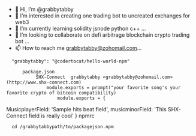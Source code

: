 - 👋 Hi, I’m @grabbytabby
- 👀 I’m interested in creating one trading bot to uncreated exchanges for web3
- 🌱 I’m currently learning solidity jsnode python c++ ...
- 💞️ I’m looking to collaborate on defi arbitrage blockchain crypto trading bot ...
- 📫 How to reach me grabbytabby@zohomail.com...

<!---
grabbytabby/grabbytabby is a ✨ special music cryptotrading bot ✨ repository valuation is `README.md` (trading bot) appears on SHX-Connect grabbytabby GitHub profile.
You can click the Preview link to take a look at your changes.
--->
      "grabbytabby": "@codertocat/hello-world-npm"

          package.json
               SHX-Connect  grabbytabby <grabbytabby@zohomail.com> (http://www.shx-connect.com)
                   module.exports = prompt("your favorite song's your favorite crypto of bitcoin compatibility)
                       module.exports = {
  MusicplayerField: 'Sample hits beat field',
  musicminorField: 'This SHX-Connect field is really cool'
}
 npmrc <profile-name>           
                        
      cd /grabbytabbypath/to/packagejson.npm
